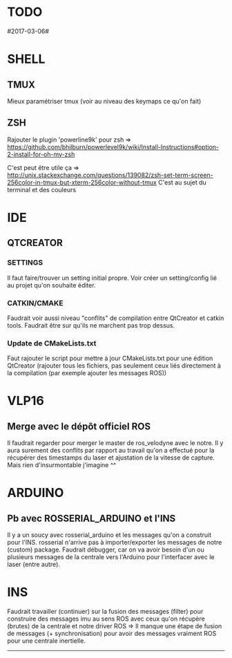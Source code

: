 # TODO

#2017-03-06#

# SHELL

## TMUX
Mieux paramétriser tmux (voir au niveau des keymaps ce qu'on fait)

## ZSH
Rajouter le plugin 'powerline9k' pour zsh
=> https://github.com/bhilburn/powerlevel9k/wiki/Install-Instructions#option-2-install-for-oh-my-zsh

C'est peut être utile ça => http://unix.stackexchange.com/questions/139082/zsh-set-term-screen-256color-in-tmux-but-xterm-256color-without-tmux
C'est au sujet du terminal et des couleurs

# IDE

## QTCREATOR

### SETTINGS
Il faut faire/trouver un setting initial propre. 
Voir créer un setting/config lié au projet qu'on souhaite éditer.

### CATKIN/CMAKE

Faudrait voir aussi niveau "conflits" de compilation entre QtCreator et catkin tools. 
Faudrait être sur qu'ils ne marchent pas trop dessus.

### Update de CMakeLists.txt

Faut rajouter le script pour mettre à jour CMakeLists.txt pour une édition QtCreator (rajouter tous les fichiers, pas seulement ceux liés directement à la compilation (par exemple ajouter les messages ROS))

# VLP16

## Merge avec le dépôt officiel ROS
Il faudrait regarder pour merger le master de ros_velodyne avec le notre. 
Il y aura surement des conflits par rapport au travail qu'on a effectué pour la récupérer des timestamps du laser et ajustation de la vitesse de capture. Mais rien d'insurmontable j'imagine ^^

# ARDUINO

## Pb avec ROSSERIAL_ARDUINO et l'INS

Il y a un soucy avec rosserial_arduino et les messages qu'on a construit pour l'INS. rosserial n'arrive pas à importer/exporter les messages de notre (custom) package. 
Faudrait débugger, car on va avoir besoin d'un ou plusieurs messages de la centrale vers l'Arduino pour l'interfacer avec le laser (entre autre).

# INS

Faudrait travailler (continuer) sur la fusion des messages (filter) pour construire des messages imu au sens ROS avec ceux qu'on récupère (brutes) de la centrale et notre driver ROS => Il manque une étape de fusion de messages (+ synchronisation) pour avoir des messages vraiment ROS pour une centrale inertielle.

-------------------------------